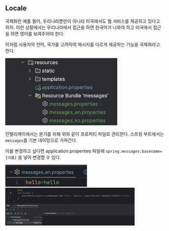 ## Locale

국제화란 예를 들어, 우리나라뿐만이 아니라 미국에서도 웹 서비스를 제공하고 있다고 하자. 이런 상황에서는 우리나라에서 접근을 하면 한국어가 나와야 하고 미국에서 접근을 하면 영어를 보여주어야 한다.

이처럼 사용자의 언어, 국가를 고려하여 메시지를 다르게 제공하는 기능을 국제화라고 한다.

<img src="assets/messages-properties.png" alt="img" style="zoom:60%;" />

인텔리제이에서는 분기를 위해 위와 같이 프로퍼티 파일로 관리한다. 스프링 부트에서는 `messages`를 기본 네이밍으로 가져간다.

이를 변경하고 싶다면 application.properties 파일에 `spring.messages.basename={이름}` 을 넣어 변경할 수 있다.

<img src="assets/messages-en.png" alt="img" style="zoom:60%;" />

<img src="assets/en-result.png" alt="img" style="zoom:40%;" />